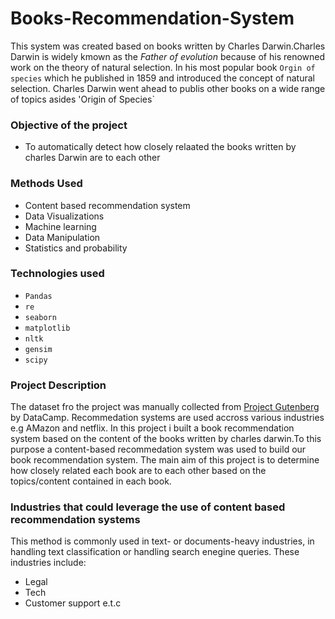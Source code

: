 # Books-Recommendation-System

This system was created based on books written by Charles Darwin.Charles Darwin is widely kmown as the *Father of evolution* because of his renowned work on the theory of natural selection. In his most popular book `Orgin of species` which he published in 1859 and introduced the concept of natural selection. Charles Darwin went ahead to publis other books on a wide range of topics asides 'Origin of Species`

### Objective of the project

* To automatically detect how closely relaated the books written by charles Darwin are to each other

### Methods Used

* Content based recommendation system
* Data Visualizations
* Machine learning
* Data Manipulation
* Statistics and probability

### Technologies used

* `Pandas`
* `re`
* `seaborn`
* `matplotlib`
* `nltk`
* `gensim`
* `scipy`

### Project Description

The dataset fro the project was manually collected from [Project Gutenberg](https://www.gutenberg.org/) by DataCamp. Recommedation systems are used accross various industries e.g AMazon and netflix. In this project i built a book recommendation system based on the content of the books written by charles darwin.To this purpose a content-based recommedation system was used to build our book recommendation system.
The main aim of this project is to determine how closely related each book are to each other based on the topics/content contained in each book.

### Industries that could leverage the use of content based recommendation systems

This method is commonly used in text- or documents-heavy industries, in handling text classification or handling search enegine queries. These industries include:

* Legal
* Tech
* Customer support e.t.c



